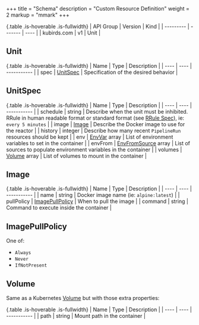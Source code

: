 +++
title = "Schema"
description = "Custom Resource Definition"
weight = 2
markup = "mmark"
+++

{.table .is-hoverable .is-fullwidth}
| API Group | Version | Kind |
| --------- | ------- | ---- |
| kubirds.com | v1 | Unit |

## Unit

{.table .is-hoverable .is-fullwidth}
| Name | Type | Description |
| ---- | ---- | ----------- |
| spec | [UnitSpec](#unitspec) | Specification of the desired behavior |

## UnitSpec

{.table .is-hoverable .is-fullwidth}
| Name | Type | Description |
| ---- | ---- | ----------- |
| schedule | string | Describe when the unit must be inhibited. RRule in human readable format or standard format (see [RRule Spec](https://icalendar.org/iCalendar-RFC-5545/3-8-5-3-recurrence-rule.html)), ie: `every 5 minutes` |
| image | [Image](#image) | Describe the Docker image to use for the reactor |
| history | integer | Describe how many recent `PipelineRun` resources should be kept |
| env | [EnvVar](https://v1-20.docs.kubernetes.io/docs/reference/generated/kubernetes-api/v1.20/#envvar-v1-core) array | List of environment variables to set in the container |
| envFrom | [EnvFromSource](https://v1-20.docs.kubernetes.io/docs/reference/generated/kubernetes-api/v1.20/#envfromsource-v1-core) array | List of sources to populate environment variables in the container |
| volumes | [Volume](#volume) array | List of volumes to mount in the container |

## Image

{.table .is-hoverable .is-fullwidth}
| Name | Type | Description |
| ---- | ---- | ----------- |
| name | string | Docker image name (ie: `alpine:latest`) |
| pullPolicy | [ImagePullPolicy](#imagepullpolicy) | When to pull the image |
| command | string | Command to execute inside the container |

## ImagePullPolicy

One of:

 - `Always`
 - `Never`
 - `IfNotPresent`

## Volume

Same as a Kubernetes [Volume](https://v1-20.docs.kubernetes.io/docs/reference/generated/kubernetes-api/v1.20/#volume-v1-core) but with those extra properties:

{.table .is-hoverable .is-fullwidth}
| Name | Type | Description |
| ---- | ---- | ----------- |
| path | string | Mount path in the container |
